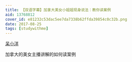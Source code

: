 ```yaml
---
title: 【双语字幕】加拿大美女小姐姐现身说法：教你读案例
aid: 13768812
cover_id: e81232c53dac5ee7da7338b62ffda39854c0c32b.png
date: 2017-08-25
tags: [studywithme]
---
```

[呆小洋](https://www.bilibili.com/video/av13768812?spm_id_from=333.338.__bofqi.15)

加拿大的美女主播讲解的如何读案例